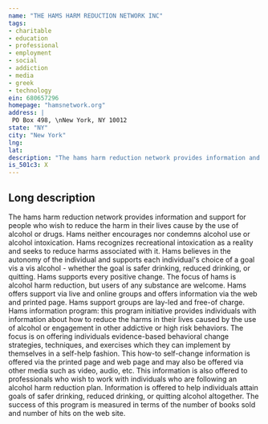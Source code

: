```yaml
---
name: "THE HAMS HARM REDUCTION NETWORK INC"
tags:
- charitable
- education
- professional
- employment
- social
- addiction
- media
- greek
- technology
ein: 680657296
homepage: "hamsnetwork.org"
address: |
 PO Box 498, \nNew York, NY 10012
state: "NY"
city: "New York"
lng: 
lat: 
description: "The hams harm reduction network provides information and support for people who wish to reduce the harm in their lives cause by the use of alcohol or drugs. Hams neither encourages nor condemns alcohol use or alcohol intoxication. Hams recognizes recreational intoxication as a reality and seeks to reduce harms associated with it. Hams believes in the autonomy of the individual and supports each individual's choice of a goal vis a vis alcohol - whether the goal is safer drinking, reduced drinking, or quitting. Hams supports every positive change. The focus of hams is alcohol harm reduction, but users of any substance are welcome. Hams offers support via live and online groups and offers information via the web and printed page. Hams support groups are lay-led and free-of charge. "
is_501c3: X
---
```


## Long description

The hams harm reduction network provides information and support for people who wish to reduce the harm in their lives cause by the use of alcohol or drugs. Hams neither encourages nor condemns alcohol use or alcohol intoxication. Hams recognizes recreational intoxication as a reality and seeks to reduce harms associated with it. Hams believes in the autonomy of the individual and supports each individual's choice of a goal vis a vis alcohol - whether the goal is safer drinking, reduced drinking, or quitting. Hams supports every positive change. The focus of hams is alcohol harm reduction, but users of any substance are welcome. Hams offers support via live and online groups and offers information via the web and printed page. Hams support groups are lay-led and free-of charge. Hams information program: this program initiative provides individuals with information about how to reduce the harms in their lives caused by the use of alcohol or engagement in other addictive or high risk behaviors. The focus is on offering individuals evidence-based behavioral change strategies, techniques, and exercises which they can implement by themselves in a self-help fashion. This how-to self-change information is offered via the printed page and web page and may also be offered via other media such as video, audio, etc. This information is also offered to professionals who wish to work with individuals who are following an alcohol harm reduction plan. Information is offered to help individuals attain goals of safer drinking, reduced drinking, or quitting alcohol altogether. The success of this program is measured in terms of the number of books sold and number of hits on the web site. 
